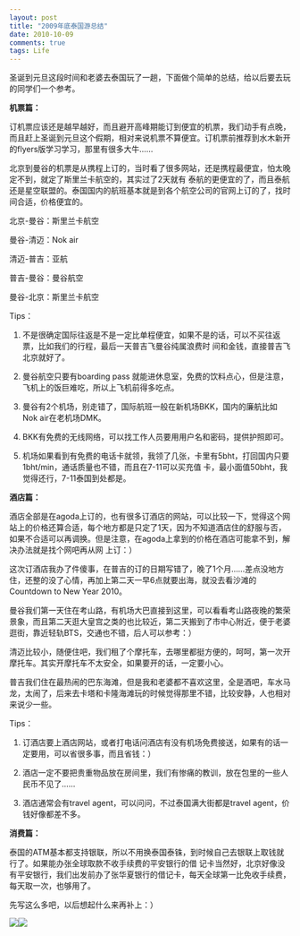```yaml
---
layout: post
title: "2009年底泰国游总结"
date: 2010-10-09
comments: true
tags: Life
---
```

圣诞到元旦这段时间和老婆去泰国玩了一趟，下面做个简单的总结，给以后要去玩的同学们一个参考。

**机票篇：**

订机票应该还是越早越好，而且避开高峰期能订到便宜的机票，我们动手有点晚，而且赶上圣诞到元旦这个假期，相对来说机票不算便宜。订机票前推荐到水木新开的flyers版学习学习，那里有很多大牛……

北京到曼谷的机票是从携程上订的，当时看了很多网站，还是携程最便宜，怕太晚定不到，就定了斯里兰卡航空的，其实过了2天就有 泰航的更便宜的了，而且泰航还是星空联盟的。泰国国内的航班基本就是到各个航空公司的官网上订的了，找时间合适，价格便宜的。

北京-曼谷：斯里兰卡航空

曼谷-清迈：Nok air

清迈-普吉：亚航

普吉-曼谷：曼谷航空

曼谷-北京：斯里兰卡航空

Tips：

1. 不是很确定国际往返是不是一定比单程便宜，如果不是的话，可以不买往返票，比如我们的行程，最后一天普吉飞曼谷纯属浪费时 间和金钱，直接普吉飞北京就好了。

2. 曼谷航空只要有boarding pass 就能进休息室，免费的饮料点心，但是注意，飞机上的饭巨难吃，所以上飞机前得多吃点。

3. 曼谷有2个机场，别走错了，国际航班一般在新机场BKK，国内的廉航比如Nok air在老机场DMK。

4. BKK有免费的无线网络，可以找工作人员要用用户名和密码，提供护照即可。

5. 机场如果看到有免费的电话卡就领，我领了几张，卡里有5bht，打回国内只要1bht/min，通话质量也不错，而且在7-11可以买充值 卡，最小面值50bht，我觉得还行，7-11泰国到处都是。

**酒店篇：**

酒店全部是在agoda上订的，也有很多订酒店的网站，可以比较一下，觉得这个网站上的价格还算合适，每个地方都是只定了1天，因为不知道酒店住的舒服与否，如果不合适可以再调换。但是注意，在agoda上拿到的价格在酒店可能拿不到，解决办法就是找个网吧再从网 上订：）

这次订酒店我办了件傻事，在普吉的订的日期写错了，晚了1个月……差点没地方住，还整的没了心情，再加上第二天一早6点就要出海，就没去看沙滩的Countdown to New Year 2010。

曼谷我们第一天住在考山路，有机场大巴直接到这里，可以看看考山路夜晚的繁荣景象，而且第二天逛大皇宫之类的也比较近，第二天搬到了市中心附近，便于老婆逛街，靠近轻轨BTS，交通也不错，后人可以参考：）

清迈比较小，随便住吧，我们租了个摩托车，去哪里都挺方便的，呵呵，第一次开摩托车。其实开摩托车不太安全，如果要开的话，一定要小心。

普吉我们住在最热闹的巴东海滩，但是我和老婆都不喜欢这里，全是酒吧，车水马龙，太闹了，后来去卡塔和卡隆海滩玩的时候觉得那里不错，比较安静，人也相对来说少一些。

Tips：

1. 订酒店要上酒店网站，或者打电话问酒店有没有机场免费接送，如果有的话一定要用，可以省很多事，而且省钱：）

2. 酒店一定不要把贵重物品放在房间里，我们有惨痛的教训，放在包里的一些人民币不见了……

3. 酒店通常会有travel agent，可以问问，不过泰国满大街都是travel agent，价钱好像都差不多。

**消费篇：**

泰国的ATM基本都支持银联，所以不用换泰国泰铢，到时候自己去银联上取钱就行了。如果能办张全球取款不收手续费的平安银行的借 记卡当然好，北京好像没有平安银行，我们出发前办了张华夏银行的借记卡，每天全球第一比免收手续费，每天取一次，也够用了。

先写这么多吧，以后想起什么来再补上：）

[![](http://img.blogabond.com/img2/logo_25.png)![](http://www.blogabond.com/BlogMapImage.aspx?tripID=25489)](http://www.blogabond.com/Promo/GetABlogMap.aspx)